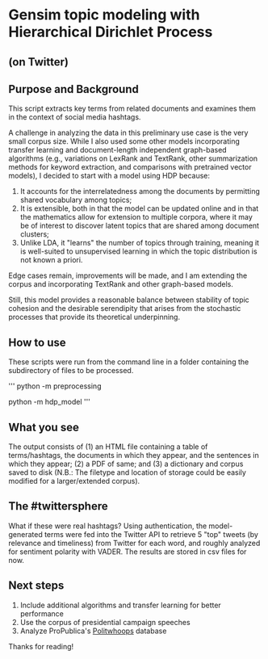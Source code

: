 # Gensim topic modeling with Hierarchical Dirichlet Process
## (on Twitter)

## Purpose and Background

This script extracts key terms from related documents and examines them in the context of social media hashtags.

A challenge in analyzing the data in this preliminary use case is the very small corpus size. While I also used some other models incorporating transfer learning and document-length independent graph-based algorithms (e.g., variations on LexRank and TextRank, other summarization methods for keyword extraction, and comparisons with pretrained vector models), I decided to start with a model using HDP because:

1. It accounts for the interrelatedness among the documents by permitting shared vocabulary among topics;
2. It is extensible, both in that the model can be updated online and in that the mathematics allow for extension to multiple corpora, where it may be of interest to discover latent topics that are shared among document clusters;
3. Unlike LDA, it "learns" the number of topics through training, meaning it is well-suited to unsupervised learning in which the topic distribution is not known a priori.

Edge cases remain, improvements will be made, and I am extending the corpus and incorporating TextRank and other graph-based models. 

Still, this model provides a reasonable balance between stability of topic cohesion and the desirable serendipity that arises from the stochastic processes that provide its theoretical underpinning.

## How to use

These scripts were run from the command line in a folder containing the subdirectory of files to be processed. 

'''
python -m preprocessing

python -m hdp_model
'''


## What you see

The output consists of (1) an HTML file containing a table of terms/hashtags, the documents in which they appear, and the sentences in which they appear; (2) a PDF of same; and (3) a dictionary and corpus saved to disk (N.B.: The filetype and location of storage could be easily modified for a larger/extended corpus).

## The #twittersphere

What if these were real hashtags? Using authentication, the model-generated terms were fed into the Twitter API to retrieve 5 "top" tweets (by relevance and timeliness) from Twitter for each word, and roughly analyzed for sentiment polarity with VADER. The results are stored in csv files for now. 

## Next steps

1. Include additional algorithms and transfer learning for better performance
2. Use the corpus of presidential campaign speeches
3. Analyze ProPublica's [Politwhoops](https://projects.propublica.org/politwoops/about) database

Thanks for reading!